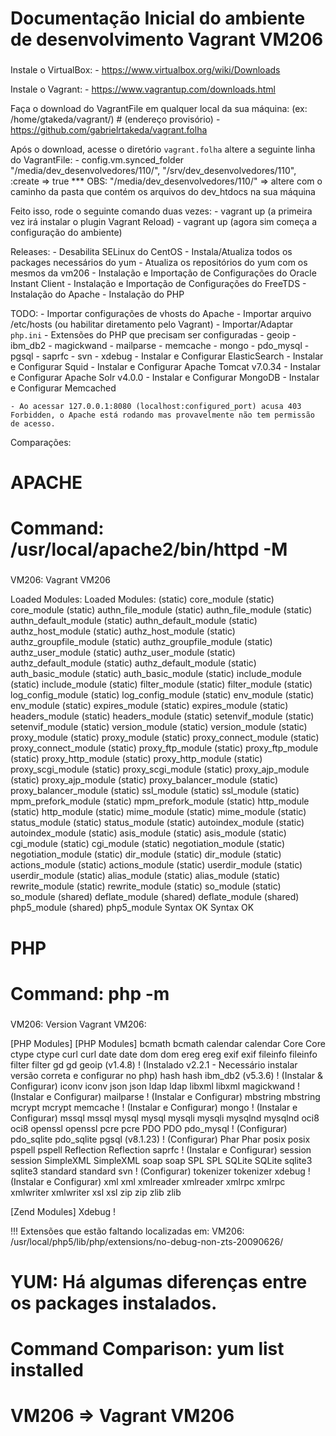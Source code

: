###
# Documentação Inicial do ambiente de desenvolvimento Vagrant VM206
###

Instale o VirtualBox:
    - https://www.virtualbox.org/wiki/Downloads

Instale o Vagrant:
    - https://www.vagrantup.com/downloads.html

Faça o download do VagrantFile em qualquer local da sua máquina: (ex: /home/gtakeda/vagrant/)
    # (endereço provisório)
    - https://github.com/gabrielrtakeda/vagrant.folha

Após o download, acesse o diretório `vagrant.folha` altere a seguinte linha do VagrantFile:
    - config.vm.synced_folder "/media/dev_desenvolvedores/110/", "/srv/dev_desenvolvedores/110", :create => true
        *** OBS:
            "/media/dev_desenvolvedores/110/" => altere com o caminho da pasta que contém os arquivos do dev_htdocs na sua máquina

Feito isso, rode o seguinte comando duas vezes:
    - vagrant up (a primeira vez irá instalar o plugin Vagrant Reload)
    - vagrant up (agora sim começa a configuração do ambiente)


Releases:
    - Desabilita SELinux do CentOS
    - Instala/Atualiza todos os packages necessários do yum
    - Atualiza os repositórios do yum com os mesmos da vm206
    - Instalação e Importação de Configurações do Oracle Instant Client
    - Instalação e Importação de Configurações do FreeTDS
    - Instalação do Apache
    - Instalação do PHP


TODO:
    - Importar configurações de vhosts do Apache
    - Importar arquivo /etc/hosts (ou habilitar diretamento pelo Vagrant)
    - Importar/Adaptar `php.ini`
    - Extensões do PHP que precisam ser configuradas
        - geoip
        - ibm_db2
        - magickwand
        - mailparse
        - memcache
        - mongo
        - pdo_mysql
        - pgsql
        - saprfc
        - svn
        - xdebug
    - Instalar e Configurar ElasticSearch
    - Instalar e Configurar Squid
    - Instalar e Configurar Apache Tomcat v7.0.34
    - Instalar e Configurar Apache Solr v4.0.0
    - Instalar e Configurar MongoDB
    - Instalar e Configurar Memcached

    - Ao acessar 127.0.0.1:8080 (localhost:configured_port) acusa 403 Forbidden, o Apache está rodando mas provavelmente não tem permissão de acesso.

Comparações:

###
# APACHE
# Command: /usr/local/apache2/bin/httpd -M
###
VM206:                                          Vagrant VM206

Loaded Modules:                                 Loaded Modules:
 (static) core_module                            (static) core_module
 (static) authn_file_module                      (static) authn_file_module
 (static) authn_default_module                   (static) authn_default_module
 (static) authz_host_module                      (static) authz_host_module
 (static) authz_groupfile_module                 (static) authz_groupfile_module
 (static) authz_user_module                      (static) authz_user_module
 (static) authz_default_module                   (static) authz_default_module
 (static) auth_basic_module                      (static) auth_basic_module
 (static) include_module                         (static) include_module
 (static) filter_module                          (static) filter_module
 (static) log_config_module                      (static) log_config_module
 (static) env_module                             (static) env_module
 (static) expires_module                         (static) expires_module
 (static) headers_module                         (static) headers_module
 (static) setenvif_module                        (static) setenvif_module
 (static) version_module                         (static) version_module
 (static) proxy_module                           (static) proxy_module
 (static) proxy_connect_module                   (static) proxy_connect_module
 (static) proxy_ftp_module                       (static) proxy_ftp_module
 (static) proxy_http_module                      (static) proxy_http_module
 (static) proxy_scgi_module                      (static) proxy_scgi_module
 (static) proxy_ajp_module                       (static) proxy_ajp_module
 (static) proxy_balancer_module                  (static) proxy_balancer_module
 (static) ssl_module                             (static) ssl_module
 (static) mpm_prefork_module                     (static) mpm_prefork_module
 (static) http_module                            (static) http_module
 (static) mime_module                            (static) mime_module
 (static) status_module                          (static) status_module
 (static) autoindex_module                       (static) autoindex_module
 (static) asis_module                            (static) asis_module
 (static) cgi_module                             (static) cgi_module
 (static) negotiation_module                     (static) negotiation_module
 (static) dir_module                             (static) dir_module
 (static) actions_module                         (static) actions_module
 (static) userdir_module                         (static) userdir_module
 (static) alias_module                           (static) alias_module
 (static) rewrite_module                         (static) rewrite_module
 (static) so_module                              (static) so_module
 (shared) deflate_module                         (shared) deflate_module
 (shared) php5_module                            (shared) php5_module
Syntax OK                                       Syntax OK

###
# PHP
# Command: php -m
###
VM206:                  Version                   Vagrant VM206:

[PHP Modules]                                   [PHP Modules]
bcmath                                          bcmath
calendar                                        calendar
Core                                            Core
ctype                                           ctype
curl                                            curl
date                                            date
dom                                             dom
ereg                                            ereg
exif                                            exif
fileinfo                                        fileinfo
filter                                          filter
gd                                              gd
geoip                   (v1.4.8)                ! (Instalado v2.2.1 - Necessário instalar versão correta e configurar no php)
hash                                            hash
ibm_db2                 (v5.3.6)                ! (Instalar & Configurar)
iconv                                           iconv
json                                            json
ldap                                            ldap
libxml                                          libxml
magickwand                                      ! (Instalar e Configurar)
mailparse                                       ! (Instalar e Configurar)
mbstring                                        mbstring
mcrypt                                          mcrypt
memcache                                        ! (Instalar e Configurar)
mongo                                           ! (Instalar e Configurar)
mssql                                           mssql
mysql                                           mysql
mysqli                                          mysqli
mysqlnd                                         mysqlnd
oci8                                            oci8
openssl                                         openssl
pcre                                            pcre
PDO                                             PDO
pdo_mysql                                       ! (Configurar)
pdo_sqlite                                      pdo_sqlite
pgsql                   (v8.1.23)               ! (Configurar)
Phar                                            Phar
posix                                           posix
pspell                                          pspell
Reflection                                      Reflection
saprfc                                          ! (Instalar e Configurar)
session                                         session
SimpleXML                                       SimpleXML
soap                                            soap
SPL                                             SPL
SQLite                                          SQLite
sqlite3                                         sqlite3
standard                                        standard
svn                                             ! (Configurar)
tokenizer                                       tokenizer
xdebug                                          ! (Instalar e Configurar)
xml                                             xml
xmlreader                                       xmlreader
xmlrpc                                          xmlrpc
xmlwriter                                       xmlwriter
xsl                                             xsl
zip                                             zip
zlib                                            zlib

[Zend Modules]
Xdebug                                          !

!!! Extensões que estão faltando localizadas em:
        VM206: /usr/local/php5/lib/php/extensions/no-debug-non-zts-20090626/

###
# YUM: Há algumas diferenças entre os packages instalados.
# Command Comparison: yum list installed
# VM206 => Vagrant VM206
###
